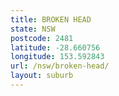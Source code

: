 ```yaml
---
title: BROKEN HEAD
state: NSW
postcode: 2481
latitude: -28.660756
longitude: 153.592843
url: /nsw/broken-head/
layout: suburb
---
```

